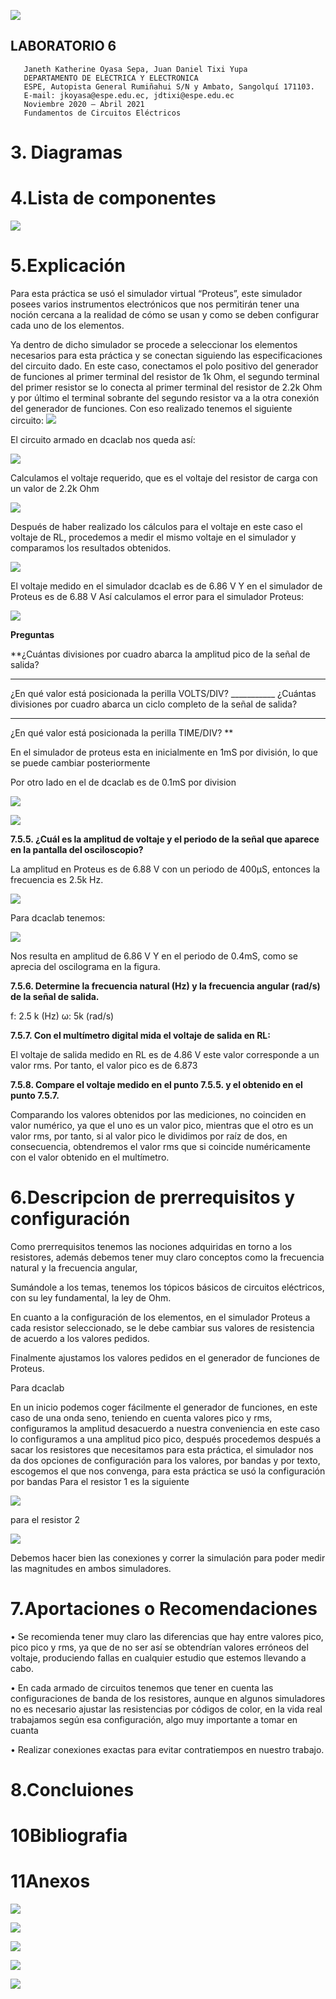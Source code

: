 ![](https://pbs.twimg.com/profile_images/712307087577993217/D8_89Lg4_400x400.jpg)
##  LABORATORIO 6
                                                                            
                                                                            
                                                                            
                                                                            
                                                                            
                                                                            
                                                                           
                                                                           
       Janeth Katherine Oyasa Sepa, Juan Daniel Tixi Yupa
       DEPARTAMENTO DE ELECTRICA Y ELECTRONICA
       ESPE, Autopista General Rumiñahui S/N y Ambato, Sangolquí 171103.
       E-mail: jkoyasa@espe.edu.ec, jdtixi@espe.edu.ec
       Noviembre 2020 – Abril 2021
       Fundamentos de Circuitos Eléctricos
       
       

# 3. Diagramas

# 4.Lista de componentes
![](https://scontent.fuio16-1.fna.fbcdn.net/v/t1.0-9/154795592_3686345748128594_7725191980283169288_n.jpg?_nc_cat=102&ccb=3&_nc_sid=730e14&_nc_eui2=AeGpwemvNgJPU8HKJsJx0-Rvkn7PeMDovpmSfs94wOi-meCrjDX1Ue1WCp2XRcsXelCaNIP0oxZZkxlsyPEBLA-F&_nc_ohc=4588QsXgoXcAX8_QyPH&_nc_ht=scontent.fuio16-1.fna&oh=56a749805a2fabbcf761ecf8a97008ce&oe=6061F722)

# 5.Explicación

Para esta práctica se usó el simulador virtual “Proteus”, este simulador posees varios instrumentos electrónicos que nos permitirán tener una noción cercana a la realidad de cómo se usan y como se deben configurar cada uno de los elementos.

Ya dentro de dicho simulador se procede a seleccionar los elementos necesarios para esta práctica y se conectan siguiendo las especificaciones del circuito dado.
En este caso, conectamos el polo positivo del generador de funciones al primer terminal del resistor de 1k Ohm, el segundo terminal del primer resistor se lo conecta al primer terminal del resistor de 2.2k Ohm y por último el terminal sobrante del segundo resistor va a la otra conexión del generador de funciones.
Con eso realizado tenemos el siguiente circuito:
![](https://scontent.fuio16-1.fna.fbcdn.net/v/t1.0-9/154983989_3686345798128589_8437499972216735451_n.jpg?_nc_cat=101&ccb=3&_nc_sid=730e14&_nc_eui2=AeFv8iASc83a2tX30igysrprvCZVp0RWk_u8JlWnRFaT-3D7j0SyY0MOrcC_vd0SQioSKqw3SElWBsXW5rhVihd4&_nc_ohc=qXK4kSZhej0AX_v_xyC&_nc_ht=scontent.fuio16-1.fna&oh=f56c841007a82423f867e3f021695add&oe=606466B7)

El circuito armado en dcaclab nos queda así:

![](https://scontent.fuio16-1.fna.fbcdn.net/v/t1.0-9/154692932_3686345781461924_2685634630509477932_n.jpg?_nc_cat=108&ccb=3&_nc_sid=730e14&_nc_eui2=AeEU-1gHYAkl6aKgvoytAZwjwXJ_VS9hkZPBcn9VL2GRk2-xbMaDuiITIq64_qxsHqA_dNqvUckx-Va5oNMF6epp&_nc_ohc=DnkVRWCcuZQAX-uDxnp&_nc_ht=scontent.fuio16-1.fna&oh=48da1e5cccb1b128c5defe55852675ea&oe=606129CD)

Calculamos el voltaje requerido, que es el voltaje del resistor de carga con un valor de 2.2k Ohm

![](https://scontent.fuio16-1.fna.fbcdn.net/v/t1.0-9/154732974_3686346251461877_4746237046059033788_n.jpg?_nc_cat=105&ccb=3&_nc_sid=730e14&_nc_eui2=AeEwTt1aT6UsKseRdtIiM4tcYZcEEyCTqIthlwQTIJOoi4Zi1P7sbA-BC5RWKM3aGfXmmDQcbNb64BECLJnKWhw-&_nc_ohc=v6jmDXRDHtUAX-lhfsK&_nc_ht=scontent.fuio16-1.fna&oh=cc8dacb089230f9c8d3310733b7afbba&oe=606262DC)

Después de haber realizado los cálculos para el voltaje en este caso el voltaje de RL, procedemos a medir el mismo voltaje en el simulador y comparamos los resultados obtenidos.


![](https://scontent.fuio16-1.fna.fbcdn.net/v/t1.0-9/155147454_3686345848128584_8509695605355282039_n.jpg?_nc_cat=106&ccb=3&_nc_sid=730e14&_nc_eui2=AeFAxYLs9xlTzZPgA1NOxZ3eG_2decoP7bMb_Z15yg_ts95wktot22FRg3yIiHJEmtxgKOVtEfRtZlbr6Rlgyley&_nc_ohc=gGOrK44-nqUAX8sjuHX&_nc_ht=scontent.fuio16-1.fna&oh=306ef150b3d3a32f94b7cb1bb3e386eb&oe=6062E280)

El voltaje medido en el simulador dcaclab es de 6.86 V
Y en el simulador de Proteus es de 6.88 V
Así calculamos el error para el simulador Proteus:

![](https://scontent.fuio16-1.fna.fbcdn.net/v/t1.0-9/156092559_3686346338128535_1786089133038124184_n.jpg?_nc_cat=101&ccb=3&_nc_sid=730e14&_nc_eui2=AeEldv19r4hNNShgCtrf3X-Bq2fVbByxsiGrZ9VsHLGyIXNhRuLAluxYXRZBkdQfpQa4G8NVvuIFiGLWrS3nH9dx&_nc_ohc=ZGbwqMbeH-IAX85LYxh&_nc_ht=scontent.fuio16-1.fna&oh=b49addb93afe92abb8abe27bac7adbe6&oe=60633822)

**Preguntas**

**¿Cuántas divisiones por cuadro abarca la amplitud pico de la señal de salida?
___________
¿En qué valor está posicionada la perilla VOLTS/DIV? ___________
¿Cuántas divisiones por cuadro abarca un ciclo completo de la señal de salida?
__________
¿En qué valor está posicionada la perilla TIME/DIV? **

En el simulador de proteus esta en inicialmente en 1mS por división, lo que se puede cambiar posteriormente

Por otro lado en el de dcaclab es de 0.1mS por division

![](https://scontent.fuio16-1.fna.fbcdn.net/v/l/t1.0-9/154714293_3686345868128582_5345772263725126394_n.jpg?_nc_cat=111&ccb=3&_nc_sid=730e14&_nc_eui2=AeGO62weq96el7znSKEfoVO03MDl_XupLpzcwOX9e6kunF5NSdx9z87Gq5edrb5uoUMFirnkDBiUDvpM7t3UvB6a&_nc_ohc=Z2sMB_LRm3MAX9xdYOS&_nc_ht=scontent.fuio16-1.fna&oh=e98ded8499ec9389dea8f55973b6b42f&oe=60640B79)

![](https://scontent.fuio16-1.fna.fbcdn.net/v/t1.0-9/156053157_3686345881461914_7373058252212107232_n.jpg?_nc_cat=101&ccb=3&_nc_sid=730e14&_nc_eui2=AeEf_Y9fbMt9xy5T8yhbSYzdfka9fyKt3jJ-Rr1_Iq3eMjGT97xazeRFdR7UaEr8nP0TFX2XsB6UCL11W1cZYSXg&_nc_ohc=lih8wtfDJFEAX8GyjO4&_nc_ht=scontent.fuio16-1.fna&oh=b6e6ba6a400493b288232435e0506cff&oe=6064DF6E)

**7.5.5. ¿Cuál es la amplitud de voltaje y el periodo de la señal que aparece en la pantalla del osciloscopio?**

La amplitud en Proteus es de 6.88 V con un periodo de 400μS, entonces la frecuencia es 2.5k Hz.  

![](https://scontent.fuio16-1.fna.fbcdn.net/v/t1.0-9/155222356_3686346024795233_5134870777610060376_o.jpg?_nc_cat=111&ccb=3&_nc_sid=730e14&_nc_eui2=AeF9mE_ueE6Heb2iZRo3YXuvM5LOwyqbjWozks7DKpuNas-DEKQBpk2wK7tgwRznaur3O8oWgJz_1CxZy62iKuxm&_nc_ohc=33jTGiHblzUAX-oLccE&_nc_ht=scontent.fuio16-1.fna&oh=96724a0c8a6457ad938ef1c8cb210fb4&oe=6063D6CA)

Para dcaclab tenemos:

![](https://scontent.fuio16-1.fna.fbcdn.net/v/t1.0-9/156154623_3686345981461904_4558840447245410630_n.jpg?_nc_cat=104&ccb=3&_nc_sid=730e14&_nc_eui2=AeF_oJiINJXj7SPTu1uVnw-iMssb9BToxLwyyxv0FOjEvDMpjgnqA_3DYpJaUnVtb5H7udk9TuMbTf7B6vOF2_Mw&_nc_ohc=zWxV-dGwcI8AX8f1qjf&_nc_ht=scontent.fuio16-1.fna&oh=ff5b3ad5754f723f471e2c764c4b55ac&oe=60630EF2)

Nos resulta en amplitud de 6.86 V
Y en el periodo de 0.4mS, como se aprecia del oscilograma en la figura.

**7.5.6. Determine la frecuencia natural (Hz) y la frecuencia angular (rad/s) de la señal de
salida.**

f:  2.5 k (Hz)
ω:  5k (rad/s)

**7.5.7. Con el multímetro digital mida el voltaje de salida en RL:**

El voltaje de salida medido en RL es de 4.86 V este valor corresponde a un valor rms.
Por tanto, el valor pico es de 6.873

**7.5.8. Compare el voltaje medido en el punto 7.5.5. y el obtenido en el punto 7.5.7.**

Comparando los valores obtenidos por las mediciones, no coinciden en valor numérico, ya que el uno es un valor pico, mientras que el otro es un valor rms, por tanto, si al valor pico le dividimos por raíz de dos, en consecuencia, obtendremos el valor rms que si coincide numéricamente con el valor obtenido en el multímetro.

# 6.Descripcion de prerrequisitos y configuración

Como prerrequisitos tenemos las nociones adquiridas en torno a los resistores, además debemos tener muy claro conceptos como la frecuencia natural y la frecuencia angular, 

Sumándole a los temas, tenemos los tópicos básicos de circuitos eléctricos, con su ley fundamental, la ley de Ohm.

En cuanto a la configuración de los elementos, en el simulador Proteus a cada resistor seleccionado, se le debe cambiar sus valores de resistencia de acuerdo a los valores pedidos.

Finalmente ajustamos los valores pedidos en el generador de funciones de Proteus.

Para dcaclab

En un inicio podemos coger fácilmente el generador de funciones, en este caso de una onda seno, teniendo en cuenta valores pico y rms, configuramos la amplitud desacuerdo a nuestra conveniencia en este caso lo configuramos a una amplitud pico pico, después procedemos después a sacar los resistores que necesitamos para esta práctica, el simulador nos da dos opciones de configuración para los valores, por bandas y por texto, escogemos el que nos convenga, para esta práctica se usó la configuración por bandas 
Para el resistor 1 es la siguiente

![](https://scontent.fuio16-1.fna.fbcdn.net/v/t1.0-9/156586460_3686346108128558_2874852128721706678_n.jpg?_nc_cat=105&ccb=3&_nc_sid=730e14&_nc_eui2=AeEZjIiN-brm6Hx_cjkF54S_I7lvnKGTGjAjuW-coZMaMCcVVww6t4ZOn41ccJyfmtoxE5EeqrJvOMgV7nLETcfB&_nc_ohc=azHrYKuny7gAX81Am4M&_nc_ht=scontent.fuio16-1.fna&oh=02d2fef074aa84b59649cf87c31f135c&oe=606307D9)

para el resistor 2

![](https://scontent.fuio16-1.fna.fbcdn.net/v/t1.0-9/154967530_3686346148128554_6217974534582375145_n.jpg?_nc_cat=111&ccb=3&_nc_sid=730e14&_nc_eui2=AeGe087FEex9QKWvnrwy68UwIWncEOR7GGkhadwQ5HsYacu27Ab8v5T96iNB25pH3qC_AfMzJn4NAEBXA7-4sMei&_nc_ohc=PyxRgdaHIhYAX9oW3gM&_nc_oc=AQnv2DOyGp8hv4B1czEas0iukdppNypQDGafHNhoyegblWQqg0luvwCgpT2Vt7-4mjQ&_nc_ht=scontent.fuio16-1.fna&oh=ece5f359393ac9a3f40f6569f42e3fa3&oe=60624FF1)

Debemos hacer bien las conexiones y correr la simulación para poder medir las magnitudes en ambos simuladores.


# 7.Aportaciones o Recomendaciones

•	Se recomienda tener muy claro las diferencias que hay entre valores pico, pico pico y rms, ya que de no ser así se obtendrían valores erróneos del voltaje, produciendo fallas en cualquier estudio que estemos llevando a cabo.

•	En cada armado de circuitos tenemos que tener en cuenta las configuraciones de banda de los resistores, aunque en algunos simuladores no es necesario ajustar las resistencias por códigos de color, en la vida real trabajamos según esa configuración, algo muy importante a tomar en cuanta

•	Realizar conexiones exactas para evitar contratiempos en nuestro trabajo.


# 8.Concluiones 



# 10Bibliografia

# 11Anexos
![](https://scontent.fuio16-1.fna.fbcdn.net/v/t1.0-9/155222356_3686346024795233_5134870777610060376_o.jpg?_nc_cat=111&ccb=3&_nc_sid=730e14&_nc_eui2=AeF9mE_ueE6Heb2iZRo3YXuvM5LOwyqbjWozks7DKpuNas-DEKQBpk2wK7tgwRznaur3O8oWgJz_1CxZy62iKuxm&_nc_ohc=33jTGiHblzUAX-oLccE&_nc_ht=scontent.fuio16-1.fna&oh=96724a0c8a6457ad938ef1c8cb210fb4&oe=6063D6CA)

![](https://scontent.fuio16-1.fna.fbcdn.net/v/t1.0-9/156053157_3686345881461914_7373058252212107232_n.jpg?_nc_cat=101&ccb=3&_nc_sid=730e14&_nc_eui2=AeEf_Y9fbMt9xy5T8yhbSYzdfka9fyKt3jJ-Rr1_Iq3eMjGT97xazeRFdR7UaEr8nP0TFX2XsB6UCL11W1cZYSXg&_nc_ohc=lih8wtfDJFEAX8GyjO4&_nc_ht=scontent.fuio16-1.fna&oh=b6e6ba6a400493b288232435e0506cff&oe=6064DF6E)

![](https://scontent.fuio16-1.fna.fbcdn.net/v/t1.0-9/156586460_3686346108128558_2874852128721706678_n.jpg?_nc_cat=105&ccb=3&_nc_sid=730e14&_nc_eui2=AeEZjIiN-brm6Hx_cjkF54S_I7lvnKGTGjAjuW-coZMaMCcVVww6t4ZOn41ccJyfmtoxE5EeqrJvOMgV7nLETcfB&_nc_ohc=azHrYKuny7gAX81Am4M&_nc_ht=scontent.fuio16-1.fna&oh=02d2fef074aa84b59649cf87c31f135c&oe=606307D9)

![](https://scontent.fuio16-1.fna.fbcdn.net/v/t1.0-9/154967530_3686346148128554_6217974534582375145_n.jpg?_nc_cat=111&ccb=3&_nc_sid=730e14&_nc_eui2=AeGe087FEex9QKWvnrwy68UwIWncEOR7GGkhadwQ5HsYacu27Ab8v5T96iNB25pH3qC_AfMzJn4NAEBXA7-4sMei&_nc_ohc=PyxRgdaHIhYAX9oW3gM&_nc_oc=AQnv2DOyGp8hv4B1czEas0iukdppNypQDGafHNhoyegblWQqg0luvwCgpT2Vt7-4mjQ&_nc_ht=scontent.fuio16-1.fna&oh=ece5f359393ac9a3f40f6569f42e3fa3&oe=60624FF1)

![](https://www.areatecnologia.com/electricidad/imagenes/codigo-colores-resistencias.jpg)
